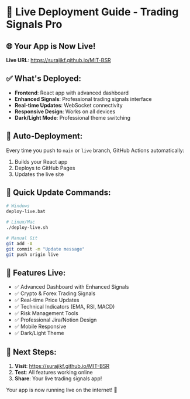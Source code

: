 # 🚀 Live Deployment Guide - Trading Signals Pro

## 🌐 **Your App is Now Live!**

**Live URL**: https://surajikf.github.io/MIT-BSR

## ✅ **What's Deployed:**

- **Frontend**: React app with advanced dashboard
- **Enhanced Signals**: Professional trading signals interface
- **Real-time Updates**: WebSocket connectivity
- **Responsive Design**: Works on all devices
- **Dark/Light Mode**: Professional theme switching

## 🔄 **Auto-Deployment:**

Every time you push to `main` or `live` branch, GitHub Actions automatically:
1. Builds your React app
2. Deploys to GitHub Pages
3. Updates the live site

## 📱 **Quick Update Commands:**

```bash
# Windows
deploy-live.bat

# Linux/Mac
./deploy-live.sh

# Manual Git
git add -A
git commit -m "Update message"
git push origin live
```

## 🌟 **Features Live:**

- ✅ Advanced Dashboard with Enhanced Signals
- ✅ Crypto & Forex Trading Signals
- ✅ Real-time Price Updates
- ✅ Technical Indicators (EMA, RSI, MACD)
- ✅ Risk Management Tools
- ✅ Professional Jira/Notion Design
- ✅ Mobile Responsive
- ✅ Dark/Light Theme

## 🎯 **Next Steps:**

1. **Visit**: https://surajikf.github.io/MIT-BSR
2. **Test**: All features working online
3. **Share**: Your live trading signals app!

Your app is now running live on the internet! 🎉
